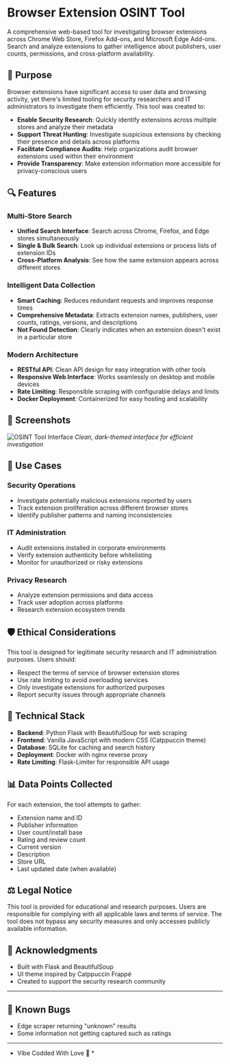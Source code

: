 # Browser Extension OSINT Tool

A comprehensive web-based tool for investigating browser extensions across Chrome Web Store, Firefox Add-ons, and Microsoft Edge Add-ons. Search and analyze extensions to gather intelligence about publishers, user counts, permissions, and cross-platform availability.

## 🎯 Purpose

Browser extensions have significant access to user data and browsing activity, yet there's limited tooling for security researchers and IT administrators to investigate them efficiently. This tool was created to:

- **Enable Security Research**: Quickly identify extensions across multiple stores and analyze their metadata
- **Support Threat Hunting**: Investigate suspicious extensions by checking their presence and details across platforms
- **Facilitate Compliance Audits**: Help organizations audit browser extensions used within their environment
- **Provide Transparency**: Make extension information more accessible for privacy-conscious users

## 🔍 Features

### Multi-Store Search
- **Unified Search Interface**: Search across Chrome, Firefox, and Edge stores simultaneously
- **Single & Bulk Search**: Look up individual extensions or process lists of extension IDs
- **Cross-Platform Analysis**: See how the same extension appears across different stores

### Intelligent Data Collection
- **Smart Caching**: Reduces redundant requests and improves response times
- **Comprehensive Metadata**: Extracts extension names, publishers, user counts, ratings, versions, and descriptions
- **Not Found Detection**: Clearly indicates when an extension doesn't exist in a particular store

### Modern Architecture
- **RESTful API**: Clean API design for easy integration with other tools
- **Responsive Web Interface**: Works seamlessly on desktop and mobile devices
- **Rate Limiting**: Responsible scraping with configurable delays and limits
- **Docker Deployment**: Containerized for easy hosting and scalability

## 📸 Screenshots

![OSINT Tool Interface](https://via.placeholder.com/800x400?text=Browser+Extension+OSINT+Tool)
*Clean, dark-themed interface for efficient investigation*

## 🚀 Use Cases

### Security Operations
- Investigate potentially malicious extensions reported by users
- Track extension proliferation across different browser stores
- Identify publisher patterns and naming inconsistencies

### IT Administration
- Audit extensions installed in corporate environments
- Verify extension authenticity before whitelisting
- Monitor for unauthorized or risky extensions

### Privacy Research
- Analyze extension permissions and data access
- Track user adoption across platforms
- Research extension ecosystem trends

## 🛡️ Ethical Considerations

This tool is designed for legitimate security research and IT administration purposes. Users should:

- Respect the terms of service of browser extension stores
- Use rate limiting to avoid overloading services
- Only investigate extensions for authorized purposes
- Report security issues through appropriate channels

## 🔧 Technical Stack

- **Backend**: Python Flask with BeautifulSoup for web scraping
- **Frontend**: Vanilla JavaScript with modern CSS (Catppuccin theme)
- **Database**: SQLite for caching and search history
- **Deployment**: Docker with nginx reverse proxy
- **Rate Limiting**: Flask-Limiter for responsible API usage

## 📊 Data Points Collected

For each extension, the tool attempts to gather:
- Extension name and ID
- Publisher information
- User count/install base
- Rating and review count
- Current version
- Description
- Store URL
- Last updated date (when available)

## ⚖️ Legal Notice

This tool is provided for educational and research purposes. Users are responsible for complying with all applicable laws and terms of service. The tool does not bypass any security measures and only accesses publicly available information.

## 🙏 Acknowledgments

- Built with Flask and BeautifulSoup
- UI theme inspired by Catppuccin Frappé
- Created to support the security research community

---

## 🐛 Known Bugs

- Edge scraper returning "unknown" results
- Some information not getting captured such as ratings

---

* Vibe Codded With Love 🖤 *
